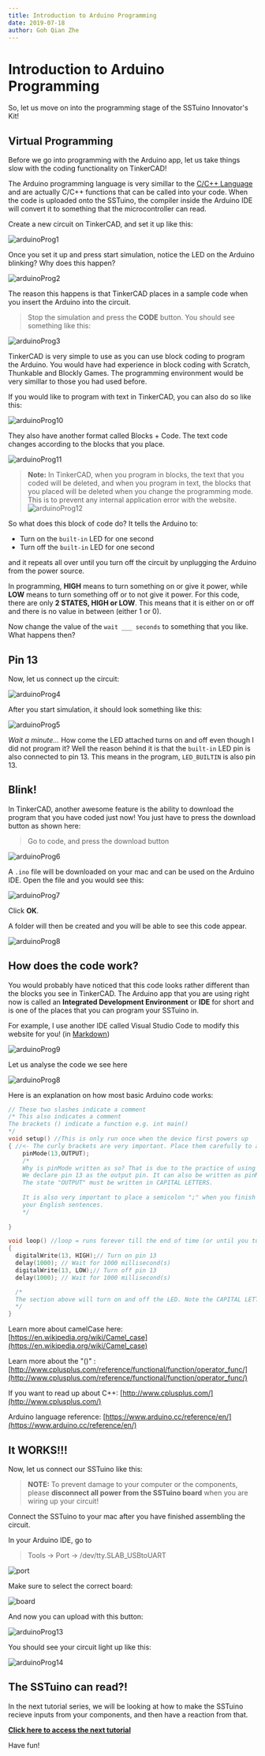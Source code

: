 ```yaml
---
title: Introduction to Arduino Programming
date: 2019-07-18
author: Goh Qian Zhe
---
```


# Introduction to Arduino Programming

So, let us move on into the programming stage of the SSTuino Innovator's Kit!

## Virtual Programming

Before we go into programming with the Arduino app, let us take things slow with the coding functionality on TinkerCAD!

The Arduino programming language is very simillar to the [C/C++ Language](https://en.wikipedia.org/wiki/C%2B%2B) and are actually C/C++ functions that can be called into your code. When the code is uploaded onto the SSTuino, the compiler inside the Arduino IDE will convert it to something that the microcontroller can read.

Create a new circuit on TinkerCAD, and set it up like this:

![arduinoProg1](https://raw.githubusercontent.com/d3lta-v/SSTuino/master/Image%20Assets/Tutorial%20Image%20Assets/sstuinoProg/arduinoProg1.png)

Once you set it up and press start simulation, notice the LED on the Arduino blinking? Why does this happen?

![arduinoProg2](https://github.com/d3lta-v/SSTuino/blob/master/Image%20Assets/Tutorial%20Image%20Assets/sstuinoProg/arduinoProg2.gif?raw=true)

The reason this happens is that TinkerCAD places in a sample code when you insert the Arduino into the circuit.

> Stop the simulation and press the **CODE** button. You should see something like this:

![arduinoProg3](https://raw.githubusercontent.com/d3lta-v/SSTuino/master/Image%20Assets/Tutorial%20Image%20Assets/sstuinoProg/arduinoProg3.png)

TinkerCAD is very simple to use as you can use block coding to program the Arduino. You would have had experience in block coding with Scratch, Thunkable and Blockly Games. The programming environment would be very simillar to those you had used before.

If you would like to program with text in TinkerCAD, you can also do so like this:

![arduinoProg10](https://raw.githubusercontent.com/d3lta-v/SSTuino/master/Image%20Assets/Tutorial%20Image%20Assets/sstuinoProg/arduinoProg10.png)

They also have another format called Blocks + Code. The text code changes according to the blocks that you place.

![arduinoProg11](https://raw.githubusercontent.com/d3lta-v/SSTuino/master/Image%20Assets/Tutorial%20Image%20Assets/sstuinoProg/arduinoProg11.png)

> **Note:** In TinkerCAD, when you program in blocks, the text that you coded will be deleted, and when you program in text, the blocks that you placed will be deleted when you change the programming mode. This is to prevent any internal application error with the website.![arduinoProg12](https://raw.githubusercontent.com/d3lta-v/SSTuino/master/Image%20Assets/Tutorial%20Image%20Assets/sstuinoProg/arduinoProg12.png)

So what does this block of code do? It tells the Arduino to:

* Turn on the `built-in` LED for one second
* Turn off the `built-in` LED for one second

and it repeats all over until you turn off the circuit by unplugging the Arduino from the power source.

In programming, **HIGH** means to turn something on or give it power, while **LOW** means to turn something off or to not give it power. For this code, there are only **2 STATES, HIGH or LOW**. This means that it is either on or off and there is no value in between (either 1 or 0).

Now change the value of the `wait ___ seconds` to something that you like. What happens then?

## Pin 13

Now, let us connect up the circuit:

![arduinoProg4](https://raw.githubusercontent.com/d3lta-v/SSTuino/master/Image%20Assets/Tutorial%20Image%20Assets/sstuinoProg/arduinoProg4.png)

After you start simulation, it should look something like this:

![arduinoProg5](https://github.com/d3lta-v/SSTuino/blob/master/Image%20Assets/Tutorial%20Image%20Assets/sstuinoProg/arduinoProg5.gif?raw=true)

*Wait a minute...* How come the LED attached turns on and off even though I did not program it? Well the reason behind it is that the `built-in` LED pin is also connected to pin 13. This means in the program, `LED_BUILTIN` is also pin 13.

## Blink!

In TinkerCAD, another awesome feature is the ability to download the program that you have coded just now! You just have to press the download button as shown here:

> Go to code, and press the download button

![arduinoProg6](https://raw.githubusercontent.com/d3lta-v/SSTuino/master/Image%20Assets/Tutorial%20Image%20Assets/sstuinoProg/arduinoProg6.png)

A `.ino` file will be downloaded on your mac and can be used on the Arduino IDE. Open the file and you would see this:

![arduinoProg7](https://raw.githubusercontent.com/d3lta-v/SSTuino/master/Image%20Assets/Tutorial%20Image%20Assets/sstuinoProg/arduinoProg7.png)

Click **OK**.

A folder will then be created and you will be able to see this code appear.

![arduinoProg8](https://raw.githubusercontent.com/d3lta-v/SSTuino/master/Image%20Assets/Tutorial%20Image%20Assets/sstuinoProg/arduinoProg8.png)

## How does the code work?

You would probably have noticed that this code looks rather different than the blocks you see in TinkerCAD. The Arduino app that you are using right now is called an **Integrated Development Environment** or **IDE** for short and is one of the places that you can program your SSTuino in.

For example, I use another IDE called Visual Studio Code to modify this website for you! (in [Markdown](https://en.wikipedia.org/wiki/Markdown))

![arduinoProg9](https://raw.githubusercontent.com/d3lta-v/SSTuino/master/Image%20Assets/Tutorial%20Image%20Assets/sstuinoProg/arduinoProg9.png)

Let us analyse the code we see here

![arduinoProg8](https://raw.githubusercontent.com/d3lta-v/SSTuino/master/Image%20Assets/Tutorial%20Image%20Assets/sstuinoProg/arduinoProg8.png)

Here is an explanation on how most basic Arduino code works:

``` c++
// These two slashes indicate a comment
/* This also indicates a comment 
The brackets () indicate a function e.g. int main()
*/
void setup() //This is only run once when the device first powers up
{ //<- The curly brackets are very important. Place them carefully to avoid confusion.
    pinMode(13,OUTPUT); 
    /*
    Why is pinMode written as so? That is due to the practice of using camelCase for writing code.
    We declare pin 13 as the output pin. It can also be written as pinMode(LED_BUILTIN, OUTPUT).
    The state "OUTPUT" must be written in CAPITAL LETTERS.
    
    It is also very important to place a semicolon ";" when you finish your "sentence", just like
    your English sentences.
    */
    
}

void loop() //loop = runs forever till the end of time (or until you turn off the power)
{
  digitalWrite(13, HIGH);// Turn on pin 13
  delay(1000); // Wait for 1000 millisecond(s)
  digitalWrite(13, LOW);// Turn off pin 13
  delay(1000); // Wait for 1000 millisecond(s)

  /* 
  The section above will turn on and off the LED. Note the CAPITAL LETTERS on the "HIGH" and "LOW"
  */
}
```

Learn more about camelCase here: [https://en.wikipedia.org/wiki/Camel_case](https://en.wikipedia.org/wiki/Camel_case)

Learn more about the "()" :[http://www.cplusplus.com/reference/functional/function/operator_func/](http://www.cplusplus.com/reference/functional/function/operator_func/)

If you want to read up about C++: [http://www.cplusplus.com/](http://www.cplusplus.com/)

Arduino language reference: [https://www.arduino.cc/reference/en/](https://www.arduino.cc/reference/en/)

## It WORKS!!!

Now, let us connect our SSTuino like this:

>**NOTE:** To prevent damage to your computer or the components, please **disconnect all power from the SSTuino board** when you are wiring up your circuit!



Connect the SSTuino to your mac after you have finished assembling the circuit.

In your Arduino IDE, go to

> Tools -> Port -> /dev/tty.SLAB_USBtoUART

![port](/docs/tutorials/gettingStarted_images/SPEEEduino_Blink3.jpg)

Make sure to select the correct board:

![board](/docs/tutorials/gettingStarted_images/SPEEEduino_Blink2.jpg)

And now you can upload with this button:

![arduinoProg13](https://raw.githubusercontent.com/d3lta-v/SSTuino/master/Image%20Assets/Tutorial%20Image%20Assets/sstuinoProg/arduinoProg13.png)

You should see your circuit light up like this:

![arduinoProg14](https://github.com/d3lta-v/SSTuino/blob/master/Image%20Assets/Tutorial%20Image%20Assets/sstuinoProg/arduinoProg14.gif?raw=true)

## The SSTuino can read?!

In the next tutorial series, we will be looking at how to make the SSTuino recieve inputs from your components, and then have a reaction from that.

**[Click here to access the next tutorial](https://d3lta-v.github.io/SSTuino/tutorials/Sec1/digitalRead.html)**

Have fun!